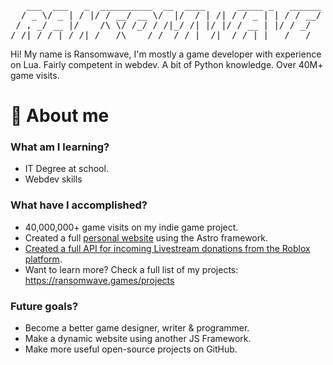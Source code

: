 <pre>
   ___  ___   _  __________  __  ____      _____ _   ______
  / _ \/ _ | / |/ / __/ __ \/  |/  / | /| / / _ | | / / __/
 / , _/ __ |/    /\ \/ /_/ / /|_/ /| |/ |/ / __ | |/ / _/  
/_/|_/_/ |_/_/|_/___/\____/_/  /_/ |__/|__/_/ |_|___/___/  
</pre>

Hi!
My name is Ransomwave,
I'm mostly a game developer with experience on Lua. Fairly competent in webdev. A bit of Python knowledge. Over 40M+ game visits.

# 📂 About me
### What am I learning?
- IT Degree at school.
- Webdev skills
### What have I accomplished?
- 40,000,000+ game visits on my indie game project.
- Created a full [personal website](https://ransomwave.games/) using the Astro framework.
- [Created a full API for incoming Livestream donations from the Roblox platform](https://github.com/Ransomwave/Roblox-Stream-Donations).
- Want to learn more? Check a full list of my projects: https://ransomwave.games/projects
### Future goals?
- Become a better game designer, writer & programmer.
- Make a dynamic website using another JS Framework.
- Make more useful open-source projects on GitHub.
